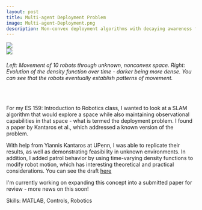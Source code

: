 ```yaml
---
layout: post
title: Multi-agent Deployment Problem
image: Multi-agent-Deployment.png
description: Non-convex deployment algorithms with decaying awareness functions
---
```


<div class="row">
    <div class="col-md-6">
        <img src="/public/files/visibility_time_10botv2_1k_end.gif" alt-text="Time varying density function"/>
    </div>
    <div class="col-md-6">
        <img src="/public/files/motion_plot_static_10botv2_1k_end.gif" alt-text="Time varying density agent movement"/>
    </div>
</div>
<h6 class="subtext"> Left: Movement of 10 robots through unknown, nonconvex space. Right: Evolution of the density function over time - darker being more dense. You can see that the robots eventually establish patterns of movement. </h6><br>


For my ES 159: Introduction to Robotics class, I wanted to look at a SLAM algorithm that would explore a space while also maintaining observational capabilities in that space - what is termed the deployment problem. I found a paper by Kantaros et al., which addressed a known version of the problem.

With help from Yiannis Kantaros at UPenn, I was able to replicate their results, as well as demonstrating feasibility in unknown environments. In addition, I added patrol behavior by using time-varying density functions to modify robot motion, which has interesting theoretical and practical considerations. You can see the draft [here](/public/files/VQ_ES_159_Final_Project_060820.pdf)

​I'm currently working on expanding this concept into a submitted paper for review - more news on this soon!

Skills: MATLAB, Controls, Robotics


